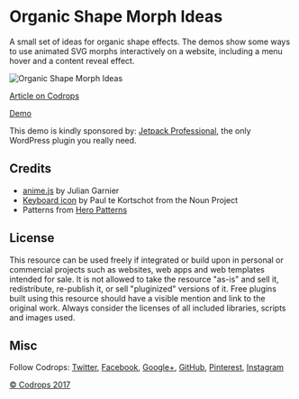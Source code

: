 # Organic Shape Morph Ideas

A small set of ideas for organic shape effects. The demos show some ways to use animated SVG morphs interactively on a website, including a menu hover and a content reveal effect.

![Organic Shape Morph Ideas](https://tympanus.net/codrops/wp-content/uploads/2017/09/OrganicShapeMorphIdeas.jpg)

[Article on Codrops](https://tympanus.net/codrops/?p=32314)

[Demo](http://tympanus.net/Development/ShapeMorphIdeas/)

This demo is kindly sponsored by: [Jetpack Professional](http://go.hackingui.com/JetpackCodrops19092017), the only WordPress plugin you really need.

## Credits

- [anime.js](http://anime-js.com/) by Julian Garnier
- [Keyboard icon](https://thenounproject.com/term/keyboard/783/) by Paul te Kortschot from the Noun Project
- Patterns from [Hero Patterns](http://www.heropatterns.com/)

## License
This resource can be used freely if integrated or build upon in personal or commercial projects such as websites, web apps and web templates intended for sale. It is not allowed to take the resource "as-is" and sell it, redistribute, re-publish it, or sell "pluginized" versions of it. Free plugins built using this resource should have a visible mention and link to the original work. Always consider the licenses of all included libraries, scripts and images used.

## Misc

Follow Codrops: [Twitter](http://www.twitter.com/codrops), [Facebook](http://www.facebook.com/codrops), [Google+](https://plus.google.com/101095823814290637419), [GitHub](https://github.com/codrops), [Pinterest](http://www.pinterest.com/codrops/), [Instagram](https://www.instagram.com/codropsss/)


[© Codrops 2017](http://www.codrops.com)






